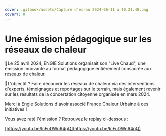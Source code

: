 ```yaml
---
cover: .gitbook/assets/Capture d’écran 2024-06-11 à 10.21.48.png
coverY: 0
---
```


# Une émission pédagogique sur les réseaux de chaleur

🎥Le 25 avril 2024, ENGIE Solutions organisait son "Live Chaud", une émission innovante au format pédagogique entièrement consacrée aux réseaux de chaleur.

🎯L'objectif ? Faire découvrir les réseaux de chaleur via des interventions d'experts, témoignages et reportages sur le terrain, mais également revenir sur les résultats de la concertation citoyenne organisée en mars 2024.

Merci à Engie Solutions d'avoir associé France Chaleur Urbaine à ces initiatives !

Vous avez raté l'émission ? Retrouvez le replay ci-dessous :

[https://youtu.be/IcFuDWn64pQ](https://youtu.be/IcFuDWn64pQ)



